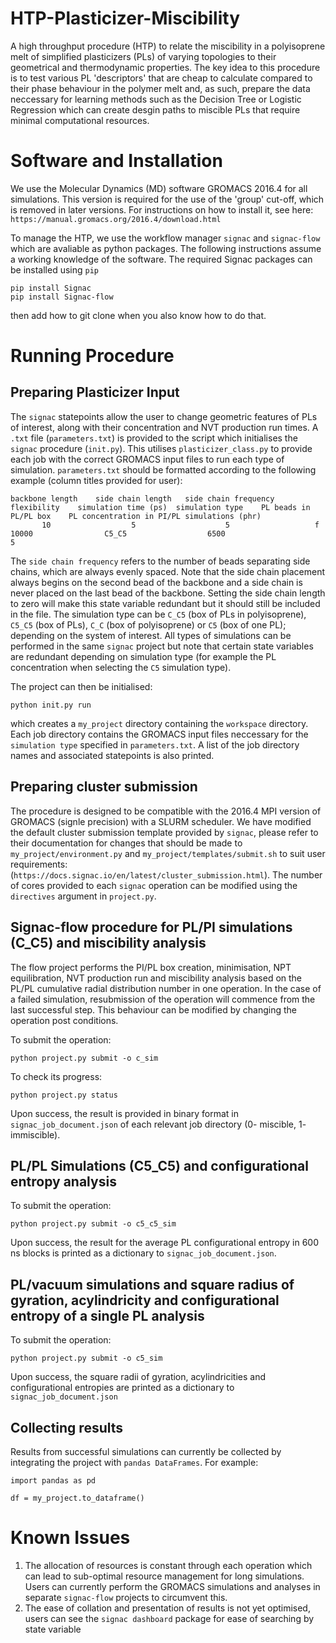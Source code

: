 # HTP-Plasticizer-Miscibility
A high throughput procedure (HTP) to relate the miscibility in a polyisoprene melt of simplified plasticizers (PLs) of varying topologies to their geometrical and thermodynamic properties. The key idea to this procedure is to test various PL 'descriptors' that are cheap to calculate compared to their phase behaviour in the polymer melt and, as such, prepare the data neccessary for learning methods such as the Decision Tree or Logistic Regression which can create desgin paths to miscible PLs that require minimal computational resources. 

# Software and Installation

We use the Molecular Dynamics (MD) software GROMACS 2016.4 for all simulations. This version is required for the use of the 'group' cut-off, which is removed in later versions. For instructions on how to install it, see here: `https://manual.gromacs.org/2016.4/download.html`

To manage the HTP, we use the workflow manager `signac` and `signac-flow` which are avaliable as python packages. The following instructions assume a working knowledge of the software. The required Signac packages can be installed using `pip`

    pip install Signac
    pip install Signac-flow

then add how to git clone when you also know how to do that. 

# Running Procedure 

## Preparing Plasticizer Input 

The `signac` statepoints allow the user to change geometric features of PLs of interest, along with their concentration and NVT production run times. A `.txt` file (`parameters.txt`) is provided to the script which initialises the `signac` procedure (`init.py`). This utilises `plasticizer_class.py` to provide each job with the correct GROMACS input files to run each type of simulation. `parameters.txt` should be formatted according to the following example (column titles provided for user):

    backbone length    side chain length   side chain frequency    flexibility    simulation time (ps)  simulation type    PL beads in PL/PL box    PL concentration in PI/PL simulations (phr)
           10                  5                    5                   f               10000                C5_C5                  6500                                 5

The `side chain frequency` refers to the number of beads separating side chains, which are always evenly spaced. Note that the side chain placement always begins on the second bead of the backbone and a side chain is never placed on the last bead of the backbone. Setting the side chain length to zero will make this state variable redundant but it should still be included in the file. The simulation type can be `C_C5` (box of PLs in polyisoprene), `C5_C5` (box of PLs), `C_C` (box of polyisoprene) or `C5` (box of one PL); depending on the system of interest. All types of simulations can be performed in the same `signac` project but note that certain state variables are redundant depending on simulation type (for example the PL concentration when selecting the `C5` simulation type). 

The project can then be initialised: 

    python init.py run 

which creates a `my_project` directory containing the `workspace` directory. Each job directory contains the GROMACS input files neccessary for the `simulation type` specified in `parameters.txt`. A list of the job directory names and associated statepoints is also printed. 

## Preparing cluster submission

The procedure is designed to be compatible with the 2016.4 MPI version of GROMACS (signle precision) with a SLURM scheduler. We have modified the default cluster submission template provided by `signac`, please refer to their documentation for changes that should be made to `my_project/environment.py` and `my_project/templates/submit.sh` to suit user requirements: (`https://docs.signac.io/en/latest/cluster_submission.html`). The number of cores provided to each `signac` operation can be modified using the `directives` argument in `project.py`. 

## Signac-flow procedure for PL/PI simulations (C_C5) and miscibility analysis 

The flow project performs the PI/PL box creation, minimisation, NPT equilibration, NVT production run and miscibility analysis based on the PL/PL cumulative radial distribution number in one operation. In the case of a failed simulation, resubmission of the operation will commence from the last successful step. This behaviour can be modified by changing the operation post conditions. 

To submit the operation:

    python project.py submit -o c_sim

To check its progress:

    python project.py status 

Upon success, the result is provided in binary format in `signac_job_document.json` of each relevant job directory (0- miscible, 1- immiscible).

## PL/PL Simulations (C5_C5) and configurational entropy analysis 

To submit the operation:

    python project.py submit -o c5_c5_sim 

Upon success, the result for the average PL configurational entropy in 600 ns blocks is printed as a dictionary to `signac_job_document.json`. 

## PL/vacuum simulations and square radius of gyration, acylindricity and configurational entropy of a single PL analysis 

To submit the operation:

    python project.py submit -o c5_sim

Upon success, the square radii of gyration, acylindricities and configurational entropies are printed as a dictionary to `signac_job_document.json`

## Collecting results 

Results from successful simulations can currently be collected by integrating the project with `pandas DataFrames`. For example:

    import pandas as pd

    df = my_project.to_dataframe()
    

# Known Issues

1. The allocation of resources is constant through each operation which can lead to sub-optimal resource management for long simulations. Users can currently perform the GROMACS simulations and analyses in separate `signac-flow` projects to circumvent this. 
2. The ease of collation and presentation of results is not yet optimised, users can see the `signac dashboard` package for ease of searching by state variable

